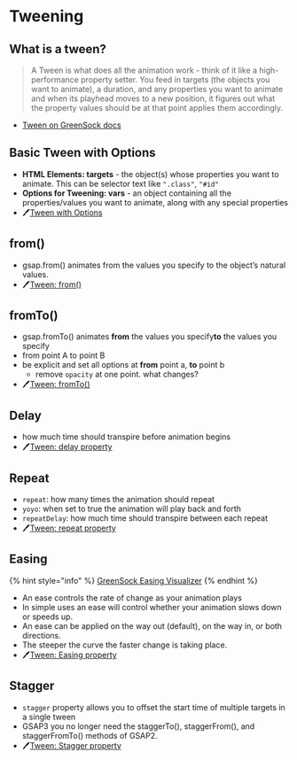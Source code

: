 # Tweening

## What is a tween?

> A Tween is what does all the animation work - think of it like a high-performance property setter. You feed in targets \(the objects you want to animate\), a duration, and any properties you want to animate and when its playhead moves to a new position, it figures out what the property values should be at that point applies them accordingly.

* [Tween on GreenSock docs](https://greensock.com/docs/v3/GSAP/Tween)

## Basic Tween with Options

* **HTML Elements: targets** - the object\(s\) whose properties you want to animate. This can be selector text like `".class"`, `"#id"`
* **Options for Tweening: vars** - an object containing all the properties/values you want to animate, along with any special properties 
* 🖊️[Tween with Options](https://codepen.io/manikoth/pen/LYVYpjP)

## from\(\)

* gsap.from\(\) animates from the values you specify to the object’s natural values.
* 🖊️[Tween: from\(\)](https://codepen.io/manikoth/pen/gOpOajm?editors=0010)

## fromTo\(\)

* gsap.fromTo\(\) animates ​**from**​ the values you specify **​to​** the values you specify
* from point A to point B
* be explicit and set all options at **from** point a, **to** point b
  * remove `opacity`  at one point. what changes? 
* 🖊️[Tween: fromTo\(\)](https://codepen.io/manikoth/pen/xxGxwQK?editors=0010)

## Delay

* how much time should transpire before animation begins
* 🖊️[Tween: delay property](https://codepen.io/manikoth/pen/QWbWjox?editors=0010)

## Repeat

* `repeat`​: how many times the animation should repeat 
* `yoyo`​: when set to true the animation will play back and forth
* `repeatDelay​`: how much time should transpire between each repeat
* 🖊️[Tween: repeat property](https://codepen.io/manikoth/pen/XWbWmwL?editors=0010)

## Easing

{% hint style="info" %}
[GreenSock Easing Visualizer](https://greensock.com/docs/v3/Eases)
{% endhint %}

* An ease controls the rate of change as your animation plays
* In simple uses an ease will control whether your animation slows down or speeds up. 
* An ease can be applied on the way out \(default\), on the way in, or both directions. 
* The steeper the curve the faster change is taking place.
* 🖊️[Tween: Easing property](https://codepen.io/manikoth/pen/rNVNOXE?editors=0110)

## Stagger

* `stagger` property allows you to offset the start time of multiple targets in a single tween
* GSAP3 you no longer need the staggerTo\(\), staggerFrom\(\), and staggerFromTo\(\) methods of GSAP2.
* 🖊️[Tween: Stagger property](https://codepen.io/manikoth/pen/VwLwevP)

